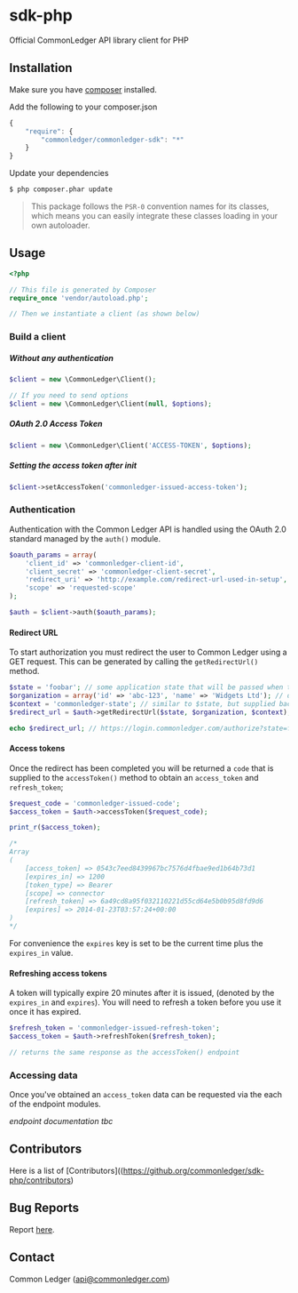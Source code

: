 # sdk-php

Official CommonLedger API library client for PHP

## Installation

Make sure you have [composer](https://getcomposer.org) installed.

Add the following to your composer.json

```js
{
    "require": {
        "commonledger/commonledger-sdk": "*"
    }
}
```

Update your dependencies

```bash
$ php composer.phar update
```

> This package follows the `PSR-0` convention names for its classes, which means you can easily integrate these classes loading in your own autoloader.

## Usage

```php
<?php

// This file is generated by Composer
require_once 'vendor/autoload.php';

// Then we instantiate a client (as shown below)
```

### Build a client

##### Without any authentication

```php
$client = new \CommonLedger\Client();

// If you need to send options
$client = new \CommonLedger\Client(null, $options);
```

##### OAuth 2.0 Access Token

```php
$client = new \CommonLedger\Client('ACCESS-TOKEN', $options);
```

##### Setting the access token after init

```php
$client->setAccessToken('commonledger-issued-access-token');
```

### Authentication

Authentication with the Common Ledger API is handled using the OAuth 2.0 standard managed by the
`auth()` module.

```php
$oauth_params = array(
    'client_id' => 'commonledger-client-id',
    'client_secret' => 'commonledger-client-secret',
    'redirect_uri' => 'http://example.com/redirect-url-used-in-setup',
    'scope' => 'requested-scope'
);

$auth = $client->auth($oauth_params);
```

#### Redirect URL

To start authorization you must redirect the user to Common Ledger using a GET request. This can be
generated by calling the `getRedirectUrl()` method.

```php
$state = 'foobar'; // some application state that will be passed when the user is redirected back (optional)
$organization = array('id' => 'abc-123', 'name' => 'Widgets Ltd'); // data that can be used to setup a new org (optional)
$context = 'commonledger-state'; // similar to $state, but supplied back to Common Ledger (only used by connectors) (optional)
$redirect_url = $auth->getRedirectUrl($state, $organization, $context);

echo $redirect_url; // https://login.commonledger.com/authorize?state=foobar...
```

#### Access tokens

Once the redirect has been completed you will be returned a `code` that is supplied to the `accessToken()` method
to obtain an `access_token` and `refresh_token`;

```php
$request_code = 'commonledger-issued-code';
$access_token = $auth->accessToken($request_code);

print_r($access_token);

/*
Array
(
    [access_token] => 0543c7eed8439967bc7576d4fbae9ed1b64b73d1
    [expires_in] => 1200
    [token_type] => Bearer
    [scope] => connector
    [refresh_token] => 6a49cd8a95f032110221d55cd64e5b0b95d8fd9d6
    [expires] => 2014-01-23T03:57:24+00:00
)
*/
```

For convenience the `expires` key is set to be the current time plus the `expires_in` value.

#### Refreshing access tokens

A token will typically expire 20 minutes after it is issued, (denoted by the `expires_in` and `expires`). You will 
need to refresh a token before you use it once it has expired.

```php
$refresh_token = 'commonledger-issued-refresh-token';
$access_token = $auth->refreshToken($refresh_token);

// returns the same response as the accessToken() endpoint
```


### Accessing data

Once you've obtained an `access_token` data can be requested via the each of the endpoint modules.

_endpoint documentation tbc_


## Contributors
Here is a list of [Contributors]((https://github.org/commonledger/sdk-php/contributors)


## Bug Reports
Report [here](https://github.org/commonledger/sdk-php/issues).

## Contact
Common Ledger (api@commonledger.com)

